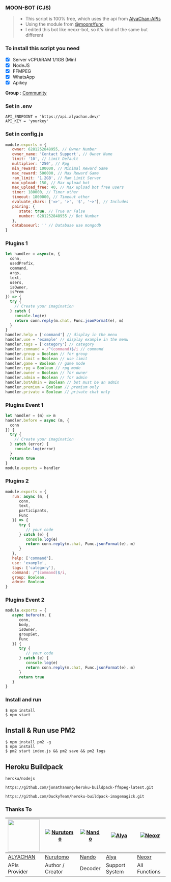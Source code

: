 ### MOON-BOT (CJS)
> - This script is 100% free, which uses the api from [AlyaChan-APIs](https://api.alyachan.pro)
> - Using the module from [@moonr/func](https://www.npmjs.com/package/@moonr/func)
> - I edited this bot like neoxr-bot, so it's kind of the same but different

### To install this script you need
- [x] Server vCPU/RAM 1/1GB (Min)
- [x] NodeJS
- [x] FFMPEG
- [x] WhatsApp 
- [x] Apikey

**Group** : [Community](https://chat.whatsapp.com/G57unQZ7saFIq2rdpVw0Tu)

### Set in .env
```
API_ENDPOINT = 'https://api.alyachan.dev/'
API_KEY = 'yourkey'
```

### Set in config.js
```Javascript
module.exports = {
   owner: 6281252848955, // Owner Number
   owner_name: 'Contact Support', // Owner Name
   limit: '10', // Limit Default
   multiplier: '250', // Rpg
   min_reward: 100000, // Minimal Reward Game
   max_reward: 500000, // Max Reward Game
   ram_limit: '1.2GB', // Ram Limit Server
   max_upload: 150, // Max upload bot
   max_upload_free: 40, // Max upload bot free users
   timer: 180000, // Timer other
   timeout: 1800000, // Timeout other
   evaluate_chars: ['=>', '>', '$', '~>'], // Includes
   pairing: {
      state: true, // True or False
      number: 6281252848955 // Bot Number
   },
   databaseurl: '' // Database use mongodb
}
```

### Plugins 1
```Javascript
let handler = async(m, {
  conn,
  usedPrefix,
  command,
  args,
  text,
  users,
  isOwner,
  isPrem
}) => {
  try {
    // Create your imagination
  } catch {
    console.log(e)
    return conn.reply(m.chat, Func.jsonFormat(e), m)
  }
}
handler.help = ['command'] // display in the menu
handler.use = 'example' // display example in the menu
handler.tags = ['category'] // category
handler.command = /^(command)$/i // command
handler.group = Boolean // for group
handler.limit = Boolean // use limit
handler.game = Boolean // game mode
handler.rpg = Boolean // rpg mode
handler.owner = Boolean // for owner
handler.admin = Boolean // for admin
handler.botAdmin = Boolean // bot must be an admin
handler.premium = Boolean // premium only
handler.private = Boolean // private chat only
```

### Plugins Event 1
```Javascript
let handler = (m) => m
handler.before = async (m, {
  conn
}) {
  try {
    // Create your imagination
  } catch (error) {
    console.log(error)
  }
  return true
}
module.exports = handler
```

### Plugins 2
```Javascript
module.exports = {
   run: async (m, {
      conn,
      text,
      participants,
      Func
   }) => {
      try {
         // your code
      } catch (e) {
         console.log(e)
         return conn.reply(m.chat, Func.jsonFormat(e), m)
      }
   },
   help: ['command'],
   use: 'example',
   tags: ['category'],
   command: /^(command)$/i,
   group: Boolean,
   admin: Boolean
}
```

### Plugins Event 2
```Javascript
module.exports = {
   async before(m, {
      conn,
      body,
      isOwner,
      groupSet,
      Func
   }) {
      try {
         // your code
      } catch (e) {
         console.log(e)
         return conn.reply(m.chat, Func.jsonFormat(e), m)
      }
      return true
   }
}
```

### Install and run
```
$ npm install
$ npm start
```

## Install & Run use PM2

```
$ npm install pm2 -g
$ npm install
$ pm2 start index.js && pm2 save && pm2 logs
```

## Heroku Buildpack

```
heroku/nodejs
```
```
https://github.com/jonathanong/heroku-buildpack-ffmpeg-latest.git
```
```
https://github.com/DuckyTeam/heroku-buildpack-imagemagick.git
```

### Thanks To
<a href="https://api.alyachan.dev"><img src="https://telegra.ph/file/8ee315efa49035e1c5e94.jpg" width="100" height="100"></a> | [![Nurutomo](https://github.com/Nurutomo.png?size=100)](https://github.com/Nurutomo) | [![Nando](https://github.com/rifnd.png?size=100)](https://github.com/rifnd) | [![Alya](https://github.com/alya-tok.png?size=100)](https://github.com/alya-tok) | [![Neoxr](https://github.com/neoxr.png?size=100)](https://github.com/neoxr)
----|----|----|----|----
[ALYACHAN](https://api.alyachan.dev/) | [Nurutomo](https://github.com/Nurutomo) | [Nando](https://github.com/rifnd) | [Alya](https://github.com/alya-tok) | [Neoxr](https://github.com/neoxr)
APIs Provider | Author / Creator | Decoder | Support System | All Functions